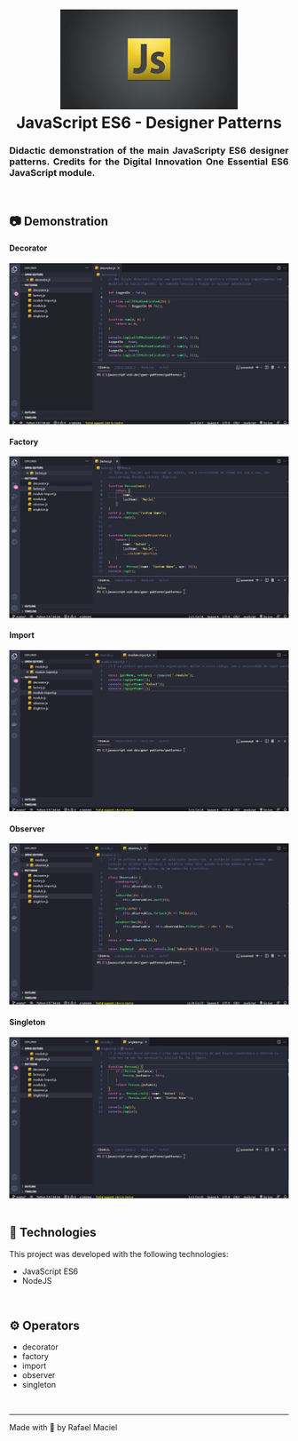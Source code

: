 <h1 align="center">
  <img alt="" title="JavaScript_ES6_Designer_Patterns" src=".github/demostration_aplication_0.png" width="320px" />
  <br>
  JavaScript ES6 - Designer Patterns
</h1>

<h3 align="justify">
Didactic demonstration of the main JavaScripty ES6 designer patterns. Credits for the Digital Innovation One Essential ES6 JavaScript module.
</h3>

<br>

## 📷 Demonstration

<div align="center" >
<h4 align="left"> Decorator </h4>
  <img src=".github/demostration_aplication_1.gif">
  <br>
<h4 align="left" > Factory </h4>  
  <img src=".github/demostration_aplication_2.gif">
  <br>
<h4 align="left"> Import </h4>
  <img src=".github/demostration_aplication_3.gif">
  <br>
<h4 align="left"> Observer </h4>
  <img src=".github/demostration_aplication_4.gif">
  <br>
<h4 align="left"> Singleton </h4>
  <img src=".github/demostration_aplication_5.gif">
  <br>
</div>

<br>

## 🚀 Technologies

This project was developed with the following technologies:

- JavaScript ES6
- NodeJS

<br>

## ⚙ Operators
- decorator
- factory
- import
- observer
- singleton

<br>

---

Made with 💜 by Rafael Maciel
